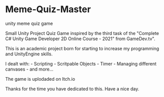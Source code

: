 # Meme-Quiz-Master
 unity meme quiz game

Small Unity Project Quiz Game inspired by the third task of the "Complete C# Unity Game Developer 2D Online Course - 2021" from GameDev.tv".

This is an academic project born for starting to increase my programming and UnityEngine skills.

I dealt with: - Scripting - Scritpable Objects - Timer - Managing different canvases - and more...

The game is uplodaded on Itch.io

Thanks for the time you have dedicated to this. Have a nice day.
